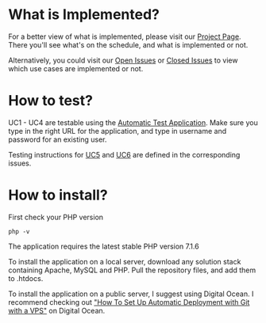 # What is Implemented?

For a better view of what is implemented, please visit our [Project Page](https://github.com/jesperlandmer/1dv610-Laboration-3/projects/1). There you'll see what's on the schedule, and what is implemented or not. 

Alternatively, you could visit our [Open Issues](https://github.com/jesperlandmer/1dv610-Laboration-3/issues?utf8=%E2%9C%93&q=is%3Aissue%20is%3Aopen) or [Closed Issues](https://github.com/jesperlandmer/1dv610-Laboration-3/issues?utf8=%E2%9C%93&q=is%3Aissue%20is%3Aclosed) to view which use cases are implemented or not.

# How to test?

UC1 - UC4 are testable using the [Automatic Test Application](http://csquiz.lnu.se:25083/index.php).
Make sure you type in the right URL for the application, and type in username and password for an existing user.

Testing instructions for [UC5](https://github.com/jesperlandmer/1dv610-Laboration-3/issues/5) and [UC6](https://github.com/jesperlandmer/1dv610-Laboration-3/issues/6) are defined in the corresponding issues.

# How to install?

First check your PHP version

    php -v
    
The application requires the latest stable PHP version 7.1.6

To install the application on a local server, download any solution stack containing Apache, MySQL and PHP. Pull the repository files, and add them to .htdocs.

To install the application on a public server, I suggest using Digital Ocean. I recommend checking out ["How To Set Up Automatic Deployment with Git with a VPS"](https://www.digitalocean.com/community/tutorials/how-to-set-up-automatic-deployment-with-git-with-a-vps) on Digital Ocean.